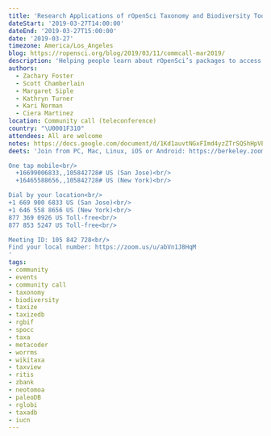 ```yaml
---
title: 'Research Applications of rOpenSci Taxonomy and Biodiversity Tools'
dateStart: '2019-03-27T14:00:00'
dateEnd: '2019-03-27T15:00:00'
date: '2019-03-27'
timezone: America/Los_Angeles
blog: https://ropensci.org/blog/2019/03/11/commcall-mar2019/
description: 'Helping people learn about rOpenSci’s packages to access and analyze taxonomy and biodiversity data, and to recognize the breadth and depth of their applications. Presentations will start with an introduction and details on some specific packages and we’ll hear from several people about their “use cases in the wild”.'
authors:
  - Zachary Foster
  - Scott Chamberlain
  - Margaret Siple
  - Kathryn Turner
  - Kari Norman
  - Ciera Martinez
location: Community call (teleconference)
country: "\U0001F310"
attendees: All are welcome
notes: https://docs.google.com/document/d/1Kd1auvtNGxFImd4yzZTrSQShHpVECJzPzHZxs0AheRQ/edit?usp=sharing
deets: 'Join from PC, Mac, Linux, iOS or Android: https://berkeley.zoom.us/j/105842728 (link only active during scheduled time; requires app installation first time)<br/>

One tap mobile<br/>  
  +16699006833,,105842728# US (San Jose)<br/>  
  +16465588656,,105842728# US (New York)<br/>  

Dial by your location<br/>
+1 669 900 6833 US (San Jose)<br/>
+1 646 558 8656 US (New York)<br/>
877 369 0926 US Toll-free<br/>
877 853 5247 US Toll-free<br/>

Meeting ID: 105 842 728<br/>
Find your local number: https://zoom.us/u/abVn1J8HqM
'
tags:
- community
- events
- community call
- taxonomy
- biodiversity
- taxize
- taxizedb
- rgbif
- spocc
- taxa
- metacoder
- worrms
- wikitaxa
- taxview
- ritis
- zbank
- neotomoa
- paleoDB
- rglobi
- taxadb
- iucn
---
```

